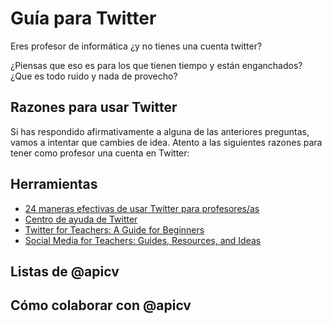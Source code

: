 # Guía para Twitter

Eres profesor de informática ¿y no tienes una cuenta twitter?

¿Piensas que eso es para los que tienen tiempo y están enganchados? ¿Que es todo ruido y nada de provecho?

## Razones para usar Twitter

Si has respondido afirmativamente a alguna de las anteriores preguntas, vamos a intentar que cambies de idea. Atento a las siguientes razones para tener como profesor una cuenta en Twitter:

## Herramientas

* [24 maneras efectivas de usar Twitter para profesores/as](http://blog.schoolmars.com/24-maneras-efectivas-de-usar-twitter-para-profesoresas/)
* [Centro de ayuda de Twitter](https://support.twitter.com/)
* [Twitter for Teachers: A Guide for Beginners](http://www.creativeeducation.co.uk/blog/twitter-for-teachers-a-guide-for-beginners/)
* [Social Media for Teachers: Guides, Resources, and Ideas](https://www.edutopia.org/blog/social-media-resources-educators-matt-davis)

## Listas de @apicv

## Cómo colaborar con @apicv
